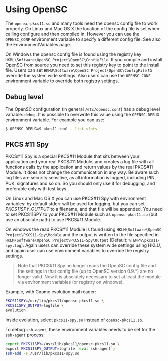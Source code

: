 # Using OpenSC

The `opensc-pkcs11.so` and many tools need the opensc config file to work properly.
On Linux and Mac OS X the location of the config file is set when calling
configure and then compiled in. However you can use the `OPENSC_CONF` environment
variable to specify a different config file. See also the EnvironmentVariables page.

On Windows the opensc config file is found using the registry key
`HKML\Software\OpenSC Project\OpenSC\ConfigFile`. If you compile and install OpenSC from
source you need to set this registry key to point to the install file.
Users can set `HKMU\Software\OpenSC Project\OpenSC\ConfigFile` to override the system
wide settings. Also users can use the `OPENSC_CONF` environment variable
to override both registry settings.

## Debug level

The OpenSC configuration (in general `/etc/opensc.conf`) has a debug level variable: `debug`. It is possible to overwrite this value using the `OPENSC_DEBUG` environment variable. For example you can use:

```bash
$ OPENSC_DEBUG=9 pkcs11-tool --list-slots
```

## PKCS #11 Spy

PKCS#11 Spy is a special PKCS#11 Module that sits between your application
and your real PKCS#11 Module, and creates a log file with all functions calls
by the application and return values by the real PKCS#11 Module. It does not
change the communication in any way. Be aware such log files are security
sensitive, as all information is logged, including PIN, PUK, signatures
and so on. So you should only use it for debugging, and preferable only with
test keys.

On Linux and Mac OS X you can use PKCS#11 Spy with environment variables:
by default stderr will be used for logging, but you can set _PKCS11SPY_OUTPUT_
to a filename, and that file will be appended. You need to set PKCS11SPY
to your PKCS#11 Module such as `opensc-pkcs11.so` (but use an absolute
path) to use PKCS#11 Module.

On windows the read PKCS#11 Module is found using `HKLM\Software\OpenSC Project\PKCS11-Spy\Module`
and the output is written to the file specified in `HKLM\Software\OpenSC Project\PKCS11-Spy\Output` (Default: `%TEMP%\pkcs11-spy.log`).
Again users can override these system wide settings using HKLU, and again user
can use environment variables to override the registry settings.

> Note that PKCS#11 Spy no longer reads the OpenSC config file and the settings
> in that config file (up to OpenSC version 0.9.*) are no longer valid. Now it
> is absolutely necessary to set at least the module via environment variables
> (or registry on windows).

Example, with Gnome evolution mail reader:

```bash
PKCS11SPY=/usr/lib/pkcs11/opensc-pkcs11.so \
PKCS11SPY_OUTPUT=logfile \
evolution
```

Inside evolution, select `pkcs11-spy.so` instead of `opensc-pkcs11.so`.

To debug `ssh-agent`, these environment variables needs to be set for the `ssh-agent` process:

```bash
export PKCS11SPY=/usr/lib/pkcs11/opensc-pkcs11.so \
export PKCS11SPY_OUTPUT=logfile `eval ssh-agent`;
ssh-add -s /usr/lib/pkcs11-spy.so
```
